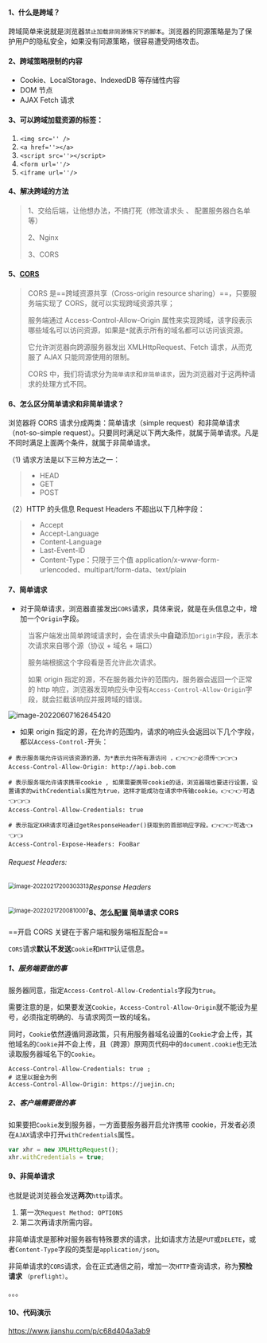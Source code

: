 <!-- @format -->

#### 1、什么是跨域？

跨域简单来说就是浏览器`禁止加载非同源情况下的脚本`。浏览器的同源策略是为了保护用户的隐私安全，如果没有同源策略，很容易遭受网络攻击。

#### 2、跨域策略限制的内容

- Cookie、LocalStorage、IndexedDB 等存储性内容
- DOM 节点
- AJAX Fetch 请求

#### 3、可以跨域加载资源的标签：

1. `<img src='' />`
2. `<a href=''></a>`
3. `<script src=''></script>`
4. `<form url=''/>`
5. `<iframe url=''/>`

#### 4、解决跨域的方法

> 1、交给后端，让他想办法，不搞打死（修改请求头 、 配置服务器白名单等）
>
> 2、Nginx
>
> 3、CORS

#### 5、[CORS](https://juejin.cn/post/6844903859068862472#heading-2)

> CORS 是==跨域资源共享（Cross-origin resource sharing）==，只要服务端实现了 CORS，就可以实现跨域资源共享；
>
> 服务端通过 Access-Control-Allow-Origin 属性来实现跨域，该字段表示哪些域名可以访问资源，如果是`*`就表示所有的域名都可以访问该资源。
>
> 它允许浏览器向跨源服务器发出 XMLHttpRequest、Fetch 请求，从而克服了 AJAX 只能同源使用的限制。
>
> CORS 中，我们将请求分为`简单请求`和`非简单请求`，因为浏览器对于这两种请求的处理方式不同。

#### 6、怎么区分简单请求和非简单请求？

浏览器将 CORS 请求分成两类：简单请求（simple request）和非简单请求（not-so-simple request）。只要同时满足以下两大条件，就属于简单请求。凡是不同时满足上面两个条件，就属于非简单请求。

（1) 请求方法是以下三种方法之一：

> - HEAD
> - GET
> - POST

（2）HTTP 的头信息 Request Headers 不超出以下几种字段：

> - Accept
> - Accept-Language
> - Content-Language
> - Last-Event-ID
> - Content-Type：只限于三个值 application/x-www-form-urlencoded、multipart/form-data、text/plain

#### 7、简单请求

- 对于简单请求，浏览器直接发出`CORS`请求，具体来说，就是在头信息之中，增加一个`Origin`字段。

> 当客户端发出简单跨域请求时，会在请求头中**自动**添加`origin`字段，表示本次请求来自哪个源（协议 + 域名 + 端口）
>
> 服务端根据这个字段看是否允许此次请求。
>
> 如果 origin 指定的源，不在服务器允许的范围内，服务器会返回一个正常的 http 响应，浏览器发现响应头中没有`Access-Control-Allow-Origin`字段，就会拦截该响应并报跨域的错误。

![image-20220607162645420](https://raw.githubusercontent.com/tengyuanOasis/image/master/image/202206071629606.png)

- 如果 origin 指定的源，在允许的范围内，请求的响应头会返回以下几个字段，都以`Access-Control-`开头：

```shell
# 表示服务端允许访问该资源的源，为*表示允许所有源访问 ，👉👉👉必须传👈👈👈
Access-Control-Allow-Origin: http://api.bob.com

# 表示服务端允许请求携带cookie , 如果需要携带cookie的话，浏览器端也要进行设置，设置请求的withCredentials属性为true，这样才能成功在请求中传输cookie。👉👉👉可选👈👈👈
Access-Control-Allow-Credentials: true

# 表示指定XHR请求可通过getResponseHeader()获取到的首部响应字段。👉👉👉可选👈👈👈
Access-Control-Expose-Headers: FooBar
```

###### Request Headers:

<img src="https://raw.githubusercontent.com/tengyuanOasis/image/master/202202172003384.png" alt="image-20220217200303313" style="zoom:80%;float:left" />

###### Response Headers

<img src="https://raw.githubusercontent.com/tengyuanOasis/image/master/202202172008048.png" alt="image-20220217200810007" style="zoom:80%;float:left" />

#### 8、怎么配置 简单请求 CORS

==开启 CORS 关键在于客户端和服务端相互配合==

`CORS`请求**默认不发送**`Cookie`和`HTTP`认证信息。

##### 1、服务端要做的事

服务器同意，指定`Access-Control-Allow-Credentials`字段为`true`。

需要注意的是，如果要发送`Cookie`，`Access-Control-Allow-Origin`就不能设为星号，必须指定明确的、与请求网页一致的域名。

同时，`Cookie`依然遵循同源政策，只有用服务器域名设置的`Cookie`才会上传，其他域名的`Cookie`并不会上传，且（跨源）原网页代码中的`document.cookie`也无法读取服务器域名下的`Cookie`。

```shell
Access-Control-Allow-Credentials: true ;
# 这里以掘金为例
Access-Control-Allow-Origin: https://juejin.cn;
```

##### 2、客户端需要做的事

如果要把`Cookie`发到服务器，一方面要服务器开启允许携带 cookie，开发者必须在`AJAX`请求中打开`withCredentials`属性。

```js
var xhr = new XMLHttpRequest();
xhr.withCredentials = true;
```

#### 9、非简单请求

也就是说浏览器会发送**两次**`http`请求。

1. 第一次`Request Method: OPTIONS`
2. 第二次再请求所需内容。

非简单请求是那种对服务器有特殊要求的请求，比如请求方法是`PUT`或`DELETE`，或者`Content-Type`字段的类型是`application/json`。

非简单请求的`CORS`请求，会在正式通信之前，增加一次`HTTP`查询请求，称为**预检请求** `（preflight）`。

。。。

#### 10、代码演示

https://www.jianshu.com/p/c68d404a3ab9
